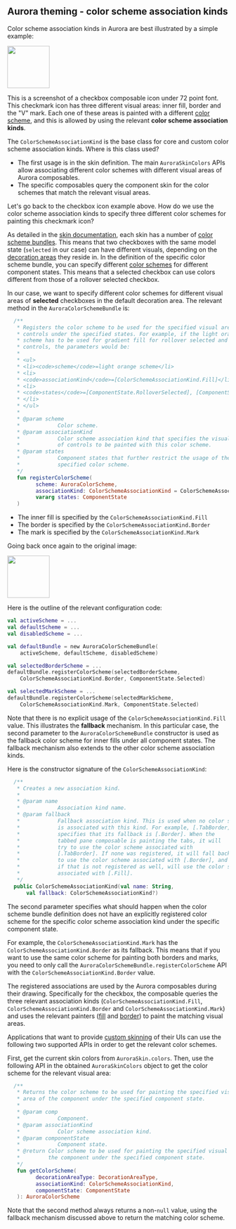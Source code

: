 ## Aurora theming - color scheme association kinds

Color scheme association kinds in Aurora are best illustrated by a simple example:

<img src="https://raw.githubusercontent.com/kirill-grouchnikov/aurora/icicle/docs/images/theming/color-scheme-association-kinds.png" width="96" height="96"/>

This is a screenshot of a checkbox composable icon under 72 point font. This checkmark icon has three different visual areas: inner fill, border and the "V" mark. Each one of these areas is painted with a different [color scheme](colorschemes.md), and this is allowed by using the relevant **color scheme association kinds**.

The `ColorSchemeAssociationKind` is the base class for core and custom color scheme association kinds. Where is this class used?

* The first usage is in the skin definition. The main `AuroraSkinColors` APIs allow associating different color schemes with different visual areas of Aurora composables.
* The specific composables query the component skin for the color schemes that match the relevant visual areas.

Let's go back to the checkbox icon example above. How do we use the color scheme association kinds to specify three different color schemes for painting this checkmark icon?

As detailed in the [skin documentation](overview.md), each skin has a number of [color scheme bundles](colorschemebundles.md). This means that two checkboxes with the same model state (`selected` in our case) can have different visuals, depending on the [decoration areas](../painters/decoration.md) they reside in. In the definition of the specific color scheme bundle, you can specify different [color schemes](colorschemes.md) for different component states. This means that a selected checkbox can use colors different from those of a rollover selected checkbox.

In our case, we want to specify different color schemes for different visual areas of **selected** checkboxes in the default decoration area. The relevant method in the `AuroraColorSchemeBundle` is:

```kotlin
  /**
   * Registers the color scheme to be used for the specified visual area of
   * controls under the specified states. For example, if the light orange
   * scheme has to be used for gradient fill for rollover selected and rollover
   * controls, the parameters would be:
   *
   * <ul>
   * <li><code>scheme</code>=light orange scheme</li>
   * <li>
   * <code>associationKind</code>=[ColorSchemeAssociationKind.Fill]</li>
   * <li>
   * <code>states</code>=[ComponentState.RolloverSelected], [ComponentState.RolloverUnselected]
   * </li>
   * </ul>
   *
   * @param scheme
   *            Color scheme.
   * @param associationKind
   *            Color scheme association kind that specifies the visual areas
   *            of controls to be painted with this color scheme.
   * @param states
   *            Component states that further restrict the usage of the
   *            specified color scheme.
   */
   fun registerColorScheme(
         scheme: AuroraColorScheme,
         associationKind: ColorSchemeAssociationKind = ColorSchemeAssociationKind.Fill,
         vararg states: ComponentState
   )
```

* The inner fill is specified by the `ColorSchemeAssociationKind.Fill`
* The border is specified by the `ColorSchemeAssociationKind.Border`
* The mark is specified by the `ColorSchemeAssociationKind.Mark`

Going back once again to the original image:

<img src="https://raw.githubusercontent.com/kirill-grouchnikov/aurora/icicle/docs/images/theming/color-scheme-association-kinds.png" width="96" height="96"/>

Here is the outline of the relevant configuration code:

```kotlin
val activeScheme = ...
val defaultScheme = ...
val disabledScheme = ...

val defaultBundle = new AuroraColorSchemeBundle(
    activeScheme, defaultScheme, disabledScheme)

val selectedBorderScheme = ...
defaultBundle.registerColorScheme(selectedBorderScheme,
    ColorSchemeAssociationKind.Border, ComponentState.Selected)

val selectedMarkScheme = ...
defaultBundle.registerColorScheme(selectedMarkScheme,
    ColorSchemeAssociationKind.Mark, ComponentState.Selected)
```

Note that there is no explicit usage of the `ColorSchemeAssociationKind.Fill` value. This illustrates the **fallback** mechanism. In this particular case, the second parameter to the `AuroraColorSchemeBundle` constructor is used as the fallback color scheme for inner fills under all component states. The fallback mechanism also extends to the other color scheme association kinds.

Here is the constructor signature of the `ColorSchemeAssociationKind`:

```kotlin
  /**
   * Creates a new association kind.
   *
   * @param name
   *            Association kind name.
   * @param fallback
   *            Fallback association kind. This is used when no color scheme
   *            is associated with this kind. For example, [.TabBorder]
   *            specifies that its fallback is [.Border]. When the
   *            tabbed pane composable is painting the tabs, it will
   *            try to use the color scheme associated with
   *            [.TabBorder]. If none was registered, it will fall back
   *            to use the color scheme associated with [.Border], and
   *            if that is not registered as well, will use the color scheme
   *            associated with [.Fill].
   */
  public ColorSchemeAssociationKind(val name: String,
      val fallback: ColorSchemeAssociationKind?)
```

The second parameter specifies what should happen when the color scheme bundle definition does not have an explicitly registered color scheme for the specific color scheme association kind under the specific component state.

For example, the `ColorSchemeAssociationKind.Mark` has the `ColorSchemeAssociationKind.Border` as its fallback. This means that if you want to use the same color scheme for painting both borders and marks, you need to only call the `AuroraColorSchemeBundle.registerColorScheme` API with the `ColorSchemeAssociationKind.Border` value.

The registered associations are used by the Aurora composables during their drawing. Specifically for the checkbox, the composable queries the three relevant association kinds (`ColorSchemeAssociationKind.Fill`, `ColorSchemeAssociationKind.Border` and `ColorSchemeAssociationKind.Mark`) and uses the relevant painters ([fill](../painters/fill.md) and [border](../painters/border.md)) to paint the matching visual areas.

Applications that want to provide [custom skinning](../painters/custom-skinning.md) of their UIs can use the following two supported APIs in order to get the relevant color schemes.

First, get the current skin colors from `AuroraSkin.colors`. Then, use the following API in the obtained `AuroraSkinColors` object to get the color scheme for the relevant visual area:

```kotlin
  /**
   * Returns the color scheme to be used for painting the specified visual
   * area of the component under the specified component state.
   *
   * @param comp
   *            Component.
   * @param associationKind
   *            Color scheme association kind.
   * @param componentState
   *            Component state.
   * @return Color scheme to be used for painting the specified visual area of
   *         the component under the specified component state.
   */
   fun getColorScheme(
         decorationAreaType: DecorationAreaType,
         associationKind: ColorSchemeAssociationKind,
         componentState: ComponentState
   ): AuroraColorScheme
```			
Note that the second method always returns a non-`null` value, using the fallback mechanism discussed above to return the matching color scheme.
